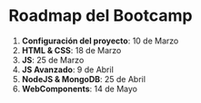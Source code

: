 # Roadmap del Bootcamp

1. **Configuración del proyecto**: 10 de Marzo
1. **HTML & CSS**: 18 de Marzo
1. **JS**: 25 de Marzo
1. **JS Avanzado**: 9 de Abril
1. **NodeJS & MongoDB**: 25 de Abril
1. **WebComponents**: 14 de Mayo
